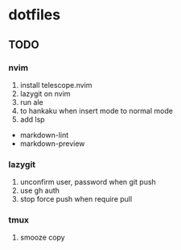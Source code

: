 # dotfiles
## TODO
### nvim
1. install telescope.nvim 
1. lazygit on nvim
1. run ale
1. to hankaku when insert mode to normal mode 
1. add lsp
  - markdown-lint
  - markdown-preview

### lazygit
1. unconfirm user, password when git push 
  1. use gh auth
1. stop force push when require pull 

### tmux
1. smooze copy
